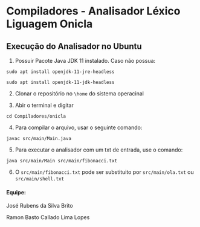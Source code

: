 # Compiladores - Analisador Léxico Liguagem Onicla

## Execução do Analisador no Ubuntu


1. Possuir Pacote Java JDK 11 instalado. Caso não possua:

`sudo apt install openjdk-11-jre-headless`

`sudo apt install openjdk-11-jdk-headless`

2. Clonar o repositório no `\home` do sistema operacinal


4. Abir o terminal e digitar


`cd Compiladores/onicla`


4. Para compilar o arquivo, usar o seguinte comando:

`javac src/main/Main.java`



5. Para executar o analisador com um txt de entrada, use o comando:

`java src/main/Main src/main/fibonacci.txt`



6. O `src/main/fibonacci.txt` pode ser substituito por `src/main/ola.txt` ou `src/main/shell.txt`


#### Equipe:
José Rubens da Silva Brito

Ramon Basto Callado Lima Lopes
